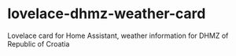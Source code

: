# lovelace-dhmz-weather-card
Lovelace card for Home Assistant, weather information for DHMZ of Republic of Croatia
